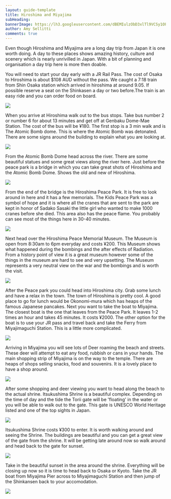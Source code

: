 ```yaml
---
layout: guide-template
title: Hiroshima and Miyajima
subHeading: 
bannerImage: https://lh3.googleusercontent.com/dBEMIulzObD3xlTl9VCSy1OFzstabMMD86ENmKHC3dUwfrAFsQcSsAheTPwWrKBCKrxXBoCprXUCRn2TsfScgKKebxovdn7_G15Vb6KAXY-dIEmrZMh8uDkKHdBEpA2ec_G5T6zYlA=w2400
author: Amy Sellitti
comments: true
---
```


Even though Hiroshima and Miyajima are a long day trip from Japan it is one worth doing. A day to these places shows amazing history, culture and scenery which is nearly unrivilled in Japan. With a bit of planning and organisation a day trip here is more then doable. 

<section>
    <p>
        You will need to start your day early with a JR Rail Pass. The cost of Osaka to Hiroshima is about $108 AUD without the pass. We caught a 7:18 train from Shin Osaka station which arrived in hiroshima at around 9.05. If possible reserve a seat on the Shinkasen a day or two before.The train is an easy ride and you can order food on board.
    </p>
    <div class="center-image"><img src="https://lh3.googleusercontent.com/UuSOV6Kxw0qal03KlU_mZ_CjHW65V08uXGum8e_1cFUF2QpgEW8Mvz3Lq8rQFLAHxoEXyq5zeQg7ZuhmhWHR7_f3PQpBuaGjv23DUF_xvOgCIbXCFeRRi4KkFHien2DC5WybQxvPFwk=w2400" /></div>
</section>


<section>
    <p>
        When you arrive at Hiroshima walk out to the bus stops. Take bus number 2 or number 6 for about 13 minutes and get off at Genbaku Dome-Mae Station. The cost of the bus will be ¥180. The first stop is a 3 min walk and is The Atomic Bomb dome. This is where the Atomic Bomb was detonated. There are some signs around the building to explain what you are looking at. 
    </p>
    <div class="center-image"><img src="https://lh3.googleusercontent.com/us09mMLKoWKJmSpx32F9_TroFIK1zhQMh1p-wu844ebAnyli-hPIbie9myx32PltGe7YB7J-JRk1_uQu8sNszJyiQ0ilYDgtiydWRDndZ9D0qeRLlUTbhYue7NPDXDYnB14wCobxOyM=w2400" /></div>
</section>


<section>
    <p>
        From the Atomic Bomb Dome head across the river. There are some beautiful statues and some great views along the river here. Just before the peace park is a bridge in which you can take great shots of Hiroshima and the Atomic Bomb Dome. Shows the old and new of Hiroshima. 
    </p>
    <div class="center-image"><img src="https://lh3.googleusercontent.com/znw6Q46_ifNF4b_LRVe4uA4eTEXmmTSX1358M_WTXXKm0jMYTbCnJcPZqUiwwD19e5p0sTrrbMey7d_WvyzPFPucCAJ3nWGcbX5pw9iIB7bcrgXUaMlKca0G_IiUK55dj8yDe-T-k9w=w2400" /></div>
</section>


<section>
    <p>
        From the end of the bridge is the Hiroshima Peace Park. It is free to look around in here and it has a few memorials. The Kids Peace Park was a symbol of hope and it is where all the cranes that are sent to the park are kept in honor of Sadako Sasaki the little girl who wanted to make 1000 cranes before she died. This area also has the peace flame. You probably can see most of the things here in 30-40 minutes. 
    </p>
    <div class="center-image"><img src="https://lh3.googleusercontent.com/h5n_BhPXhmtJW8AwkPPBIMKfQwm21C1yBq8OokGK9iExox5btC7lViqcGNwXg-czCrCvbSWe9WLCB-VMpc-B0FasGsOi_Vb0HROvZcsGjgLW9tV9Q69dIm__2UwNbahpmkiCvUdi3ss=w2400" /></div>
</section>


<section>
    <p>
        Next head over the Hiroshima Peace Memorial Museum. The Museum is open from 8:30am to 6pm everyday and costs ¥200. This Museum shows what happened during the bombings and the after effects of Radiation. From a history point of view it is a great museum however some of the things in the museum are hard to see and very upsetting. The Museum represents a very neutral view on the war and the bombings and is worth the visit.  
    </p>
    <div class="center-image"><img src="https://lh3.googleusercontent.com/uVY3cHMHcr3yIwBTf7KOFcCroQMqOQn3nh8yDR3Ns-ChmgoBpBVDqTYX2LoJku3VmBrkMD2cYnU7d7j_Zm3QmkQFNg4EQyhc5oqzxpz-lvIEXF7l-sEUI4104wsRVVw3U5L0klQNsC0=w2400" /></div>
</section>


<section>
    <p>
        After the Peace park you could head into Hiroshima city. Grab some lunch and have a relax in the town. The town of Hiroshima is pretty cool. A good place to go for lunch would be Okonomi-mura which has heaps of the famous Japanese pancakes. Next you want to take the boat to Miyajima. The closest boat is the one that leaves from the Peace Park. It leaves 1-2 times an hour and takes 45 minutes. It costs ¥2000. The other option for the boat is to use your JR pass and travel back and take the Ferry from Miyajimaguchi Station. This is a little more complicated. 
    </p>
    <div class="center-image"><img src="https://www.aqua-net-h.co.jp/heritage/img/slide-kagura.jpg" /></div>
</section>

<section>
    <p>
        Arriving in Miyajima you will see lots of Deer roaming the beach and streets. These deer will attempt to eat any food, rubbish or cans in your hands. The main shopping strip of Miyajima is on the way to the temple. There are heaps of shops selling snacks, food and souvenirs. It is a lovely place to have a shop around.  
    </p>
    <div class="center-image"><img src="https://lh3.googleusercontent.com/K6UHLtYbTC2pNJrM2ItRSmzf9CNgVk9FyhS1uFRL79DDIFQpnEdaK3MoCx7PcSNfomrXoZzpjOYDqcWzr-u9MGtzbBvGSyLzBT3LzVSsrRqwwwhlh4FtbXItTP4xZIXLDnkK4m-J4vQ=w2400" /></div>
</section>

<section>
    <p>
        After some shopping and deer viewing you want to head along the beach to the actual shrine. Itsukushima Shrine is a beautiful complex. Depending on the time of day and the tide the Torii gate will be 'floating' in the water or you will be able to walk out to the gate. This gate is UNESCO World Heritage listed and one of the top sights in Japan. 
    </p>
    <div class="center-image"><img src="https://lh3.googleusercontent.com/fIhh6B84t-4iW--6quFokipQl6RuUaA_llLBjqDAByplu4zHTgmwexZ1PY_GE07MgvigpmrExKCnQcYSjMRY4EqnAuvb7cP26EEq36vQQV7ugADPkt-KhpLM2dMlJSY1xaTpYEeoPwc=w2400" /></div>
</section>

<section>
    <p>
        Itsukushima Shrine costs ¥300 to enter. It is worth walking around and seeing the Shrine. The buildings are beautiful and you can get a great view of the gate from the shrine. It will be getting late around now so walk around and head back to the gate for sunset. 
    </p>
    <div class="center-image"><img src="https://lh3.googleusercontent.com/byhtQ3Cnvub8XUqFqnD5jWYUe9pMCNi5Y_5gGIdE_jOMvRC2l5ziC_qTOD-_m3k5SJ25eb2HvDcFgGqAzyCq2uDlJWEw1zlm1AOW4A9zavXqRoNaBYMb4bwWxrGeOnScsBA3ajKARzA=w2400" /></div>
</section>

<section>
    <p>
        Take in the beautiful sunset in the area around the shrine. Everything will be closing up now so it is time to head back to Osaka or Kyoto. Take the JR boat from Miyajima Pier across to Miyajimaguchi Station and then jump of the Shinkansen back to your accomodation.    </p>
    <div class="center-image"><img src="https://lh3.googleusercontent.com/_SW3sHKvpy6wRdafgLx-TZbqZhcUV2y9blQhDemyHt_imy8GKf66pyueMbwk_g5RpnBP6KrTSUEpY4zNt6VDHp0zmtnjbyCXEQTymxyr8b4m6l91BR-2ATN8iW2WctiFMyfQwy7BgWA=w2400" /></div>
</section>